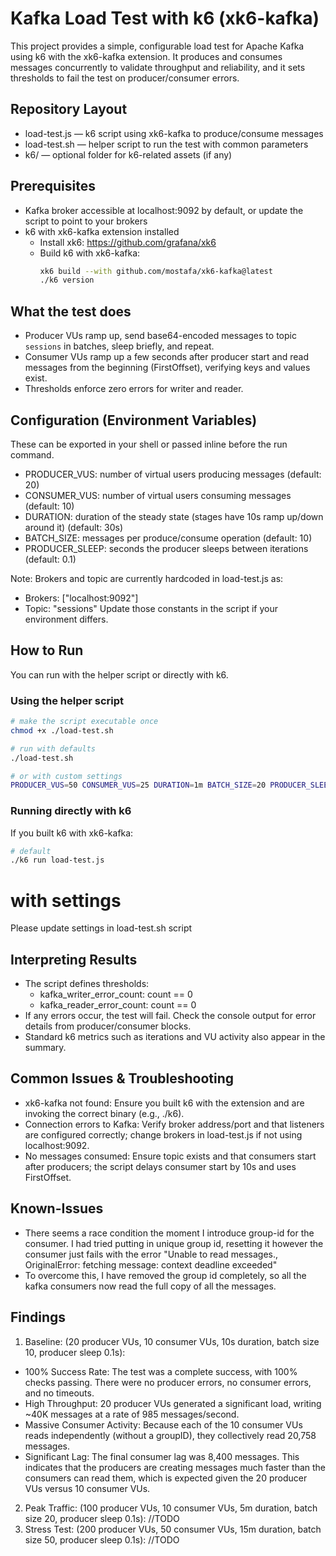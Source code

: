# Kafka Load Test with k6 (xk6-kafka)

This project provides a simple, configurable load test for Apache Kafka using k6 with the xk6-kafka extension. It produces and consumes messages concurrently to validate throughput and reliability, and it sets thresholds to fail the test on producer/consumer errors.

## Repository Layout
- load-test.js — k6 script using xk6-kafka to produce/consume messages
- load-test.sh — helper script to run the test with common parameters
- k6/ — optional folder for k6-related assets (if any)

## Prerequisites
- Kafka broker accessible at localhost:9092 by default, or update the script to point to your brokers
- k6 with xk6-kafka extension installed
  - Install xk6: https://github.com/grafana/xk6
  - Build k6 with xk6-kafka:
    ```bash
    xk6 build --with github.com/mostafa/xk6-kafka@latest
    ./k6 version
    ```

## What the test does
- Producer VUs ramp up, send base64-encoded messages to topic `sessions` in batches, sleep briefly, and repeat.
- Consumer VUs ramp up a few seconds after producer start and read messages from the beginning (FirstOffset), verifying keys and values exist.
- Thresholds enforce zero errors for writer and reader.

## Configuration (Environment Variables)
These can be exported in your shell or passed inline before the run command.

- PRODUCER_VUS: number of virtual users producing messages (default: 20)
- CONSUMER_VUS: number of virtual users consuming messages (default: 10)
- DURATION: duration of the steady state (stages have 10s ramp up/down around it) (default: 30s)
- BATCH_SIZE: messages per produce/consume operation (default: 10)
- PRODUCER_SLEEP: seconds the producer sleeps between iterations (default: 0.1)

Note: Brokers and topic are currently hardcoded in load-test.js as:
- Brokers: ["localhost:9092"]
- Topic: "sessions"
Update those constants in the script if your environment differs.

## How to Run
You can run with the helper script or directly with k6.

### Using the helper script
```bash
# make the script executable once
chmod +x ./load-test.sh

# run with defaults
./load-test.sh

# or with custom settings
PRODUCER_VUS=50 CONSUMER_VUS=25 DURATION=1m BATCH_SIZE=20 PRODUCER_SLEEP=0.05 ./load-test.sh
```

### Running directly with k6
If you built k6 with xk6-kafka:
```bash
# default
./k6 run load-test.js
```
# with settings
Please update settings in load-test.sh script


## Interpreting Results
- The script defines thresholds:
  - kafka_writer_error_count: count == 0
  - kafka_reader_error_count: count == 0
- If any errors occur, the test will fail. Check the console output for error details from producer/consumer blocks.
- Standard k6 metrics such as iterations and VU activity also appear in the summary.

## Common Issues & Troubleshooting
- xk6-kafka not found: Ensure you built k6 with the extension and are invoking the correct binary (e.g., ./k6).
- Connection errors to Kafka: Verify broker address/port and that listeners are configured correctly; change brokers in load-test.js if not using localhost:9092.
- No messages consumed: Ensure topic exists and that consumers start after producers; the script delays consumer start by 10s and uses FirstOffset.

## Known-Issues
- There seems a race condition the moment I introduce group-id for the consumer. I had tried putting in unique group id, resetting it however the consumer just fails with the error "Unable to read messages., OriginalError: fetching message: context deadline exceeded"
- To overcome this, I have removed the group id completely, so all the kafka consumers now read the full copy of all the messages.

## Findings
1) Baseline: (20 producer VUs, 10 consumer VUs, 10s duration, batch size 10, producer sleep 0.1s):
- 100% Success Rate: The test was a complete success, with 100% checks passing. There were no producer errors, no consumer errors, and no timeouts.
- High Throughput: 20 producer VUs generated a significant load, writing ~40K messages at a rate of 985 messages/second.
- Massive Consumer Activity: Because each of the 10 consumer VUs reads independently (without a groupID), they collectively read 20,758 messages.
- Significant Lag: The final consumer lag was 8,400 messages. This indicates that the producers are creating messages much faster than the consumers can read them, which is expected given the 20 producer VUs versus 10 consumer VUs.

2) Peak Traffic: (100 producer VUs, 10 consumer VUs, 5m duration, batch size 20, producer sleep 0.1s):
//TODO
3) Stress Test: (200 producer VUs, 50 consumer VUs, 15m duration, batch size 50, producer sleep 0.1s):
//TODO